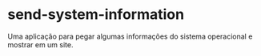 # send-system-information
Uma aplicação para pegar algumas informações do sistema operacional e mostrar em um site.

